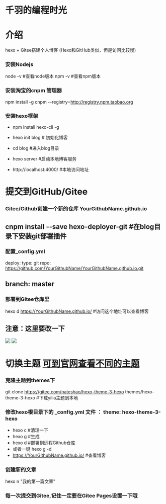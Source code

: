 # 千羽的编程时光

# 介绍

hexo + Gitee搭建个人博客  (Hexo和GitHub类似，但是访问比较慢)

### 安装Nodejs

node -v #查看node版本
		npm -v #查看npm版本

### 安装淘宝的cnpm 管理器

npm install -g cnpm --registry=http://registry.npm.taobao.org 

### 安装hexo框架

- npm install hexo-cli -g
- hexo init blog  # 初始化博客
- cd blog   #进入blog目录
- hexo server   #启动本地博客服务

- http://localhost:4000/ #本地访问地址

# 提交到GitHub/Gitee

### Gitee/Github创建一个新的仓库 YourGithubName.github.io

cnpm install --save hexo-deployer-git #在blog目录下安装git部署插件
----
### 配置_config.yml

deploy:
type: git
repo: https://github.com/YourGithubName/YourGithubName.github.io.git

branch: master
-----
### 部署到Gitee仓库里

hexo d 
https://YourGithubName.github.io/ #访问这个地址可以查看博客

## 注意：这里要改一下

![](https://images.gitee.com/uploads/images/2020/0620/082224_d9c5053c_7399667.png)
![](https://images.gitee.com/uploads/images/2020/0620/082136_ce4fb8b4_7399667.png)

# 切换主题 [可到官网查看不同的主题](https://hexo.io/themes/)

### 克隆主题到themes下
git clone https://gitee.com/nateshao/hexo-theme-3-hexo themes/hexo-theme-3-hexo #下载yilia主题到本地

### 修改hexo根目录下的 _config.yml 文件 ： theme: hexo-theme-3-hexo

- hexo c #清理一下
- hexo g #生成
- hexo d #部署到远程Github仓库
- 或者一键 hexo g -d
- https://YourGithubName.github.io/ #查看博客

### 创建新的文章

hexo n "我的第一篇文章" 

### 每一次提交到Gitee,记住一定要在Gitee Pages设置一下哦
